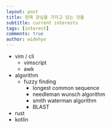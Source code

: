 ```yaml
---
layout: post
title: 현재 관심을 가지고 있는 것들
subtitle: current interests
tags: [interest]
comments: true
author: widehyo
---
```


- vim / cli
  - vimscript
  - awk
- algorithm
  - fuzzy finding
    - longest common sequence
    - needleman wunsch algorithm
    - smith waterman algorithm
    - BLAST
- rust
- kotlin

